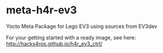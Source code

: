 # meta-h4r-ev3
Yocto Meta Package for Lego EV3 using sources from EV3dev

For your getting started with a ready image, see here:
http://hacks4ros.github.io/h4r_ev3_ctrl/
